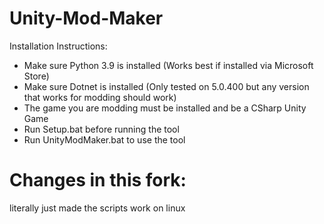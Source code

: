 # Unity-Mod-Maker
Installation Instructions:
<ul>
    <li>Make sure Python 3.9 is installed (Works best if installed via Microsoft Store)</li>
    <li>Make sure Dotnet is installed (Only tested on 5.0.400 but any version that works for modding should work)</li>
    <li>The game you are modding must be installed and be a CSharp Unity Game</li>
    <li>Run Setup.bat before running the tool</li>
    <li>Run UnityModMaker.bat to use the tool</li>
</ul>

# Changes in this fork:
literally just made the scripts work on linux

